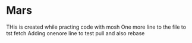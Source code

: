 # Mars
THis is created while practing code with mosh
One more line to the file to tst fetch
Adding onenore line to test pull and also rebase
